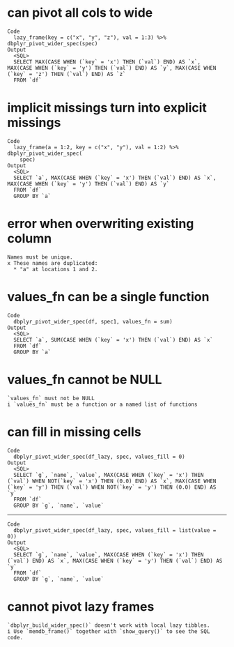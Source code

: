 # can pivot all cols to wide

    Code
      lazy_frame(key = c("x", "y", "z"), val = 1:3) %>% dbplyr_pivot_wider_spec(spec)
    Output
      <SQL>
      SELECT MAX(CASE WHEN (`key` = 'x') THEN (`val`) END) AS `x`, MAX(CASE WHEN (`key` = 'y') THEN (`val`) END) AS `y`, MAX(CASE WHEN (`key` = 'z') THEN (`val`) END) AS `z`
      FROM `df`

# implicit missings turn into explicit missings

    Code
      lazy_frame(a = 1:2, key = c("x", "y"), val = 1:2) %>% dbplyr_pivot_wider_spec(
        spec)
    Output
      <SQL>
      SELECT `a`, MAX(CASE WHEN (`key` = 'x') THEN (`val`) END) AS `x`, MAX(CASE WHEN (`key` = 'y') THEN (`val`) END) AS `y`
      FROM `df`
      GROUP BY `a`

# error when overwriting existing column

    Names must be unique.
    x These names are duplicated:
      * "a" at locations 1 and 2.

# values_fn can be a single function

    Code
      dbplyr_pivot_wider_spec(df, spec1, values_fn = sum)
    Output
      <SQL>
      SELECT `a`, SUM(CASE WHEN (`key` = 'x') THEN (`val`) END) AS `x`
      FROM `df`
      GROUP BY `a`

# values_fn cannot be NULL

    `values_fn` must not be NULL
    i `values_fn` must be a function or a named list of functions

# can fill in missing cells

    Code
      dbplyr_pivot_wider_spec(df_lazy, spec, values_fill = 0)
    Output
      <SQL>
      SELECT `g`, `name`, `value`, MAX(CASE WHEN (`key` = 'x') THEN (`val`) WHEN NOT(`key` = 'x') THEN (0.0) END) AS `x`, MAX(CASE WHEN (`key` = 'y') THEN (`val`) WHEN NOT(`key` = 'y') THEN (0.0) END) AS `y`
      FROM `df`
      GROUP BY `g`, `name`, `value`

---

    Code
      dbplyr_pivot_wider_spec(df_lazy, spec, values_fill = list(value = 0))
    Output
      <SQL>
      SELECT `g`, `name`, `value`, MAX(CASE WHEN (`key` = 'x') THEN (`val`) END) AS `x`, MAX(CASE WHEN (`key` = 'y') THEN (`val`) END) AS `y`
      FROM `df`
      GROUP BY `g`, `name`, `value`

# cannot pivot lazy frames

    `dbplyr_build_wider_spec()` doesn't work with local lazy tibbles.
    i Use `memdb_frame()` together with `show_query()` to see the SQL code.

